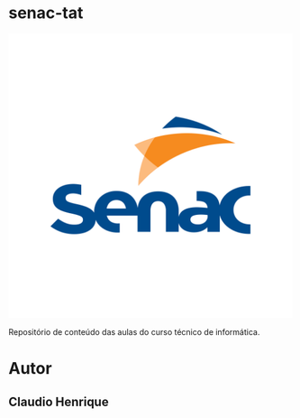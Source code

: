 # senac-tat
![senac](https://github.com/clxsilva/senac-tat/blob/main/UC1/assets/logosenac.png)

Repositório de conteúdo das aulas do curso técnico de informática.

# Autor
## Claudio Henrique
